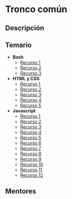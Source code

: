 # Tronco común
## Descripción
## Temario
- **Bash**
  - [Recurso 1](https://www.bash.academy)
  - [Recurso 2](https://linuxconfig.org/bash-scripting-tutorial-for-beginners)
  - [Recurso 3](https://www.w3.org/International/questions/qa-what-is-encoding)
- **HTML y CSS**
  - [Recurso 1](https://www.codecademy.com/learn/learn-html)
  - [Recurso 2](https://flexboxfroggy.com/#es)
  - [Recurso 3](https://www.codecademy.com/learn/learn-responsive-design)
  - [Recurso 4](https://www.codecademy.com/learn/learn-sass)
  - [Recurso 5](https://www.learn-html.org/)
- **Javascript**
  - [Recurso 1](https://www.codecademy.com/learn/introduction-to-javascript)
  - [Recurso 2](https://www.codecademy.com/learn/learn-javascript)
  - [Recurso 3](https://medium.com/@seanmcp/js-basics-ternary-operators-2363b9c42187)
  - [Recurso 4](https://medium.com/@seanmcp/js-basics-functions-23637174f4f)
  - [Recurso 5](https://medium.com/@seanmcp/js-basics-arrow-functions-44313e8a42f2)
  - [Recurso 6](https://medium.com/@seanmcp/js-basics-for-loops-1706d98e22c6)
  - [Recurso 7](https://medium.com/@seanmcp/js-basics-random-number-680fa269c4d7g)
  - [Recurso 8](https://medium.com/@seanmcp/js-basics-math-functions-f1edbb09a01e)
  - [Recurso 9](https://medium.com/@seanmcp/js-basics-remainder-modulo-bed750a000b)
  - [Recurso 10](https://medium.com/@seanmcp/js-basics-string-slice-method-669f634cc54b)
  - [Recurso 11](https://medium.com/@seanmcp/js-basics-arrays-44f74169fd28)
  - [Recurso 12](https://medium.com/@seanmcp/js-basics-length-method-1dca0423e174)

## Mentores
